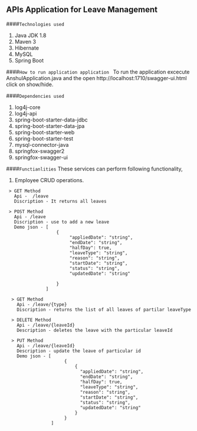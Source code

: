 

##  APIs Application for Leave  Management

####``Technologies used``

1. Java JDK 1.8
2. Maven 3
3. Hibernate
4. MySQL
5. Spring Boot

####``How to run application application ``
To run the application excecute  AnshulApplication.java 
and the open http://localhost:1710/swagger-ui.html 
click on show/hide.

####``Dependencies used``

1.  log4j-core
2.  log4j-api
3.  spring-boot-starter-data-jdbc
4.  spring-boot-starter-data-jpa
5.  spring-boot-starter-web
6.  spring-boot-starter-test
7.  mysql-connector-java
8.  springfox-swagger2
10. springfox-swagger-ui



####``Functianlities``
These services can perform following functionality,

   1. Employee CRUD operations.
   
     > GET Method 
       Api -  /leave
       Discription - It returns all leaves
      
     > POST Method
       Api - /leave
       Discription - use to add a new leave
       Demo json - [
                       { 
                            "appliedDate": "string",
                            "endDate": "string",
                            "halfDay": true,
                            "leaveType": "string",
                            "reason": "string",
                            "startDate": "string",
                            "status": "string",
                            "updatedDate": "string"
                          
                       }
                   ] 
                   
      > GET Method
        Api - /leave/{type}
        Discription - returns the list of all leaves of partilar leaveType
        
      > DELETE Method
        Api - /leave/{leaveId}
        Description - deletes the leave with the particular leaveId
        
      > PUT Method
        Api - /leave/{leaveId}
        Description - update the leave of particular id
        Demo json - [
                          {
                              {
                                "appliedDate": "string",
                                "endDate": "string",
                                "halfDay": true,
                                "leaveType": "string",
                                "reason": "string",
                                "startDate": "string",
                                "status": "string",
                                "updatedDate": "string"
                              }
                          }
                     ] 
      
   




